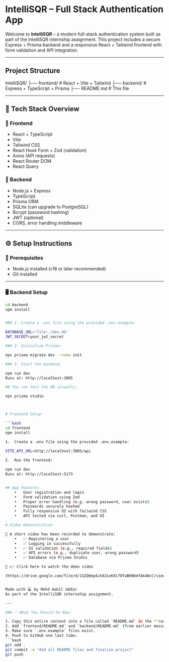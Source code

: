 #  IntelliSQR – Full Stack Authentication App

Welcome to **IntelliSQR** – a modern full-stack authentication system built as part of the IntelliSQR internship assignment. This project includes a secure Express + Prisma backend and a responsive React + Tailwind frontend with form validation and API integration.

---

##  Project Structure

IntelliSQR/
├── frontend/      # React + Vite + Tailwind
├── backend/       # Express + TypeScript + Prisma
├── README.md      # This file

---

## 🚀 Tech Stack Overview

### 🔹 Frontend
- React + TypeScript
- Vite
- Tailwind CSS
- React Hook Form + Zod (validation)
- Axios (API requests)
- React Router DOM
- React Query

### 🔹 Backend
- Node.js + Express
- TypeScript
- Prisma ORM
- SQLite (can upgrade to PostgreSQL)
- Bcrypt (password hashing)
- JWT (optional)
- CORS, error handling middleware

---

## ⚙️ Setup Instructions

### 🔧 Prerequisites

- Node.js installed (v18 or later recommended)
- Git installed

---

### 🖥️ Backend Setup

```bash
cd backend
npm install


### 1. Create a .env file using the provided .env.example:

DATABASE_URL="file:./dev.db"
JWT_SECRET=your_jwt_secret

### 2. Initialize Prisma:

npx prisma migrate dev --name init

### 3. Start the backend:

npm run dev
Runs at: http://localhost:3005

## You can test the DB visually:

npx prisma studio



# Frontend Setup 

```bash 
cd frontend
npm install

1.	Create a .env file using the provided .env.example:
   
VITE_API_URL=http://localhost:3005/api

2.	Run the frontend:

npm run dev
Runs at: http://localhost:5173


## App Features
	•	User registration and login
	•	Form validation using Zod
	•	Proper error handling (e.g. wrong password, user exists)
	•	Passwords securely hashed
	•	Fully responsive UI with Tailwind CSS
	•	API tested via curl, Postman, and UI

# Video Demonstration

📌 A short video has been recorded to demonstrate:
	•	✅ Registering a user
	•	✅ Logging in successfully
	•	✅ UI validation (e.g., required fields)
	•	✅ API errors (e.g., duplicate user, wrong password)
	•	✅ Database via Prisma Studio

🎥 👉 Click here to watch the demo video

(https://drive.google.com/file/d/1GZQ6mp4ik42sxKXc70TwBKNbmfAk4WcC/view?usp=sharing)


Made with 💻 by Mohd Aahil Uddin
As part of the IntelliSQR internship assignment.

---

### ✅ What You Should Do Now:

1. Copy this entire content into a file called `README.md` in the **root** of your repo.
2. Add `frontend/README.md` and `backend/README.md` (from earlier message).
3. Make sure `.env.example` files exist.
4. Push to GitHub one last time:
```bash
git add .
git commit -m "Add all README files and finalize project"
git push

